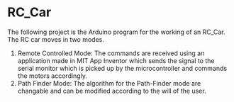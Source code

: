 # RC_Car
The following project is the Arduino program for the working of an RC_Car.
The RC car moves in two modes.
1. Remote Controlled Mode: The commands are received using an application made in MIT App Inventor which sends the signal to the serial monitor which is picked up by the microcontroller and commands the motors accordingly.
2. Path Finder Mode: The algorithm for the Path-Finder mode are changable and can be modified according to the will of the user.
